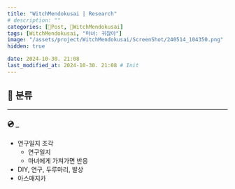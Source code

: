 ```yaml
---
title: "WitchMendokusai | Research"
# description: ""
categories: [📀Post, 🥥WitchMendokusai]
tags: [WitchMendokusai, "마녀: 귀찮아"]
image: "/assets/project/WitchMendokusai/ScreenShot/240514_104350.png"
hidden: true

date: 2024-10-30. 21:08
last_modified_at: 2024-10-30. 21:08 # Init
---
```


## 📀 분류

---

### 💿 _

- 연구일지 조각
  - 연구일지
  - 마녀에게 가져가면 반응
- DIY, 연구, 두루마리, 발상
- 아스매지카
